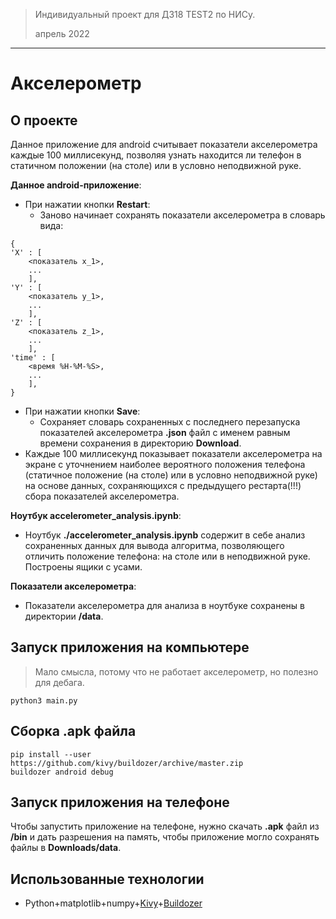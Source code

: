 > Индивидуальный проект для ДЗ18 TEST2 по НИСу.
>  
> апрель 2022
___

# Акселерометр

## О проекте
Данное приложение для android считывает показатели акселерометра каждые 100 миллисекунд, позволяя узнать находится ли телефон в статичном положении (на столе) или в условно неподвижной руке.

__Данное android-приложение__:
* При нажатии кнопки **Restart**:
  * Заново начинает сохранять показатели акселерометра в словарь вида:
 ```
 {
 'X' : [
     <показатель x_1>,
     ...
     ],
 'Y' : [
     <показатель y_1>,
     ...
     ],
 'Z' : [
     <показатель z_1>,
     ...
     ],
'time' : [
     <время %H-%M-%S>,
     ...
     ],
 }
 ```
* При нажатии кнопки **Save**:
  * Сохраняет словарь сохраненных с последнего перезапуска показателей акселерометра **.json** файл с именем равным времени сохранения в директорию **Download**.
* Каждые 100 миллисекунд показывает показатели акселерометра на экране с уточнением наиболее вероятного положения телефона (статичное положение (на столе) или в условно неподвижной руке) на основе данных, сохраняющихся с предыдущего рестарта(!!!) сбора показателей акселерометра.

__Ноутбук accelerometer_analysis.ipynb__:
* Ноутбук **./accelerometer_analysis.ipynb** содержит в себе анализ сохраненных данных для вывода алгоритма, позволяющего отличить положение телефона: на столе или в неподвижной руке. Построены ящики с усами.

__Показатели акселерометра__:
* Показатели акселерометра для анализа в ноутбуке сохранены в директории **/data**.

## Запуск приложения на компьютере
> Мало смысла, потому что не работает акселерометр, но полезно для дебага.
```
python3 main.py 
```

## Сборка .apk файла
```
pip install --user https://github.com/kivy/buildozer/archive/master.zip
buildozer android debug
```

## Запуск приложения на телефоне
Чтобы запустить приложение на телефоне, нужно скачать **.apk** файл из **/bin** и дать разрешения на память, чтобы приложение могло сохранять файлы в **Downloads/data**.

## Использованные технологии
* Python+matplotlib+numpy+[Kivy]+[Buildozer] 

[Kivy]:<https://github.com/kivy>
[Buildozer]:<https://github.com/kivy/buildozer>
